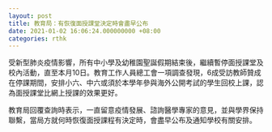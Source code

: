 ```yaml
---
layout: post
title: 教育局：有恢復面授課堂決定時會盡早公布
date: 2021-01-02 16:06:24.000000000 +08:00
categories: rthk
---
```


受新型肺炎疫情影響，所有中小學及幼稚園聖誕假期結束後，繼續暫停面授課堂及校內活動，直至本月10日。教育工作人員總工會一項調查發現，6成受訪教師贊成在停課期間，安排小六、中六或須於本學年參與海外公開考試的學生回校上課，認為面授課堂比網上授課的效果更好。

教育局回覆查詢時表示，一直留意疫情發展、諮詢醫學專家的意見，並與學界保持聯繫，當局方就何時恢復面授課程有決定時，會盡早公布及通知學校有關安排。
